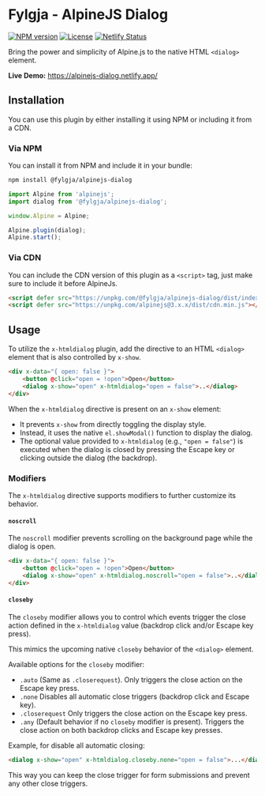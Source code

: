 # Fylgja - AlpineJS Dialog

[![NPM version](https://img.shields.io/npm/v/@fylgja/alpinejs-dialog?logo=npm)](https://www.npmjs.com/package/@fylgja/alpinejs-dialog)
[![License](https://img.shields.io/github/license/fylgja/alpinejs-dialog?color=%23234)](/LICENSE)
[![Netlify Status](https://api.netlify.com/api/v1/badges/f6d1c1a3-2365-4d56-aeb4-ec52bcc7c1b6/deploy-status)](https://alpinejs-dialog.netlify.app/)

Bring the power and simplicity of Alpine.js to the native HTML `<dialog>` element.

**Live Demo:** https://alpinejs-dialog.netlify.app/

## Installation

You can use this plugin by either installing it using NPM or including it from a CDN.

### Via NPM

You can install it from NPM and include it in your bundle:

```bash
npm install @fylgja/alpinejs-dialog
```

```js
import Alpine from 'alpinejs';
import dialog from '@fylgja/alpinejs-dialog';

window.Alpine = Alpine;

Alpine.plugin(dialog);
Alpine.start();
```

### Via CDN

You can include the CDN version of this plugin as a `<script>` tag,
just make sure to include it before AlpineJs.

```html
<script defer src="https://unpkg.com/@fylgja/alpinejs-dialog/dist/index.min.js"></script>
<script defer src="https://unpkg.com/alpinejs@3.x.x/dist/cdn.min.js"></script>
```

## Usage

To utilize the `x-htmldialog` plugin, add the directive to an HTML `<dialog>` element that is also controlled by `x-show`.

```html
<div x-data="{ open: false }">
    <button @click="open = !open">Open</button>
    <dialog x-show="open" x-htmldialog="open = false">..</dialog>
</div>
```

When the `x-htmldialog` directive is present on an `x-show` element:

- It prevents `x-show` from directly toggling the display style.
- Instead, it uses the native `el.showModal()` function to display the dialog.
- The optional value provided to `x-htmldialog` (e.g., `"open = false"`) is executed
  when the dialog is closed by pressing the Escape key or clicking outside the dialog (the backdrop).

### Modifiers

The `x-htmldialog` directive supports modifiers to further customize its behavior.

#### `noscroll`

The `noscroll` modifier prevents scrolling on the background page while the dialog is open.

```html
<div x-data="{ open: false }">
    <button @click="open = !open">Open</button>
    <dialog x-show="open" x-htmldialog.noscroll="open = false">..</dialog>
</div>
```

#### `closeby`

The `closeby` modifier allows you to control which events trigger the close action
defined in the `x-htmldialog` value (backdrop click and/or Escape key press).

This mimics the upcoming native `closeby` behavior of the `<dialog>` element.

Available options for the `closeby` modifier:

- `.auto` (Same as `.closerequest`). Only triggers the close action on the Escape key press.
- `.none` Disables all automatic close triggers (backdrop click and Escape key).
- `.closerequest` Only triggers the close action on the Escape key press.
- `.any` (Default behavior if no `closeby` modifier is present).
  Triggers the close action on both backdrop clicks and Escape key presses.

Example, for disable all automatic closing:

```html
<dialog x-show="open" x-htmldialog.closeby.none="open = false">...</dialog>
```

This way you can keep the close trigger for form submissions and prevent any other close triggers.
